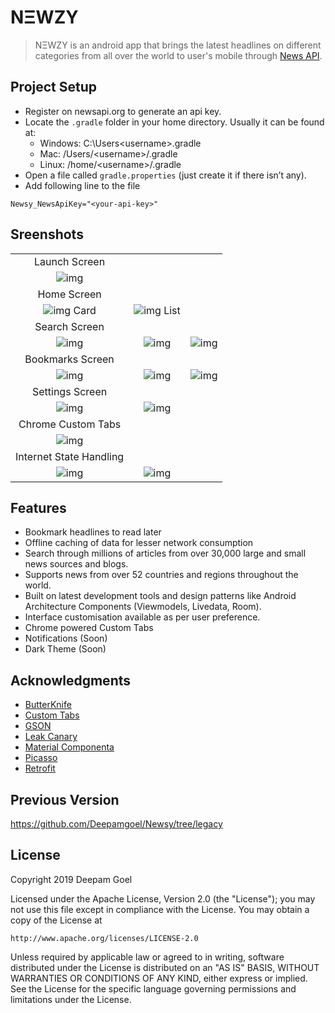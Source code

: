 # NΞWZY

>NΞWZY is an android app that brings the latest headlines on different categories from all over the world to user's mobile through [News API](https://newsapi.org/).

## Project Setup

- Register on newsapi.org to generate an api key.
- Locate the `.gradle` folder in your home directory. Usually it can be found at:
  - Windows: C:\Users\<username>\.gradle
  - Mac: /Users/\<username>/.gradle
  - Linux: /home/\<username>/.gradle
- Open a file called `gradle.properties` (just create it if there isn’t any).
- Add following line to the file

```properties
Newsy_NewsApiKey="<your-api-key>"
```


## Sreenshots

|     |     |     |
|:---:|:---:|:---:|
| Launch Screen |
| ![img](Screenshots\screener_1557235179588.png) |
| Home Screen |
| ![img](Screenshots\screener_1557235428943.png) Card | ![img](Screenshots\screener_1557235461931.png) List |
| Search Screen |
| ![img](Screenshots\screener_1557235954696.png) | ![img](Screenshots\screener_1557236233734.png) | ![img](Screenshots\screener_1557235982255.png) |
| Bookmarks Screen |
| ![img](Screenshots\screener_1557236337663.png) | ![img](Screenshots\screener_1557236384379.png) | ![img](Screenshots\screener_1557236415373.png) |
| Settings Screen |
| ![img](Screenshots\screener_1557236457653.png) | ![img](Screenshots\screener_1557236487520.png) |
| Chrome Custom Tabs |
| ![img](Screenshots\screener_1557236630410.png) |
| Internet State Handling |
| ![img](Screenshots\screener_1557236849551.png) | ![img](Screenshots\screener_1557236803961.png) |

## Features

- Bookmark headlines to read later
- Offline caching of data for lesser network consumption
- Search through millions of articles from over 30,000 large and small news sources and blogs.
- Supports news from over 52 countries and regions throughout the world.
- Built on latest development tools and design patterns like Android Architecture Components (Viewmodels, Livedata, Room).
- Interface customisation available as per user preference.
- Chrome powered Custom Tabs
- Notifications (Soon)
- Dark Theme (Soon)

## Acknowledgments

- [ButterKnife](https://github.com/JakeWharton/butterknife)
- [Custom Tabs](https://github.com/GoogleChrome/custom-tabs-client)
- [GSON](https://github.com/google/gson)
- [Leak Canary](https://github.com/square/leakcanary)
- [Material Componenta](https://github.com/material-components/material-components-android)
- [Picasso](https://github.com/square/picasso)
- [Retrofit](https://github.com/square/retrofit)

## Previous Version

https://github.com/Deepamgoel/Newsy/tree/legacy

## License

   Copyright 2019 Deepam Goel

   Licensed under the Apache License, Version 2.0 (the "License");
   you may not use this file except in compliance with the License.
   You may obtain a copy of the License at

    http://www.apache.org/licenses/LICENSE-2.0

   Unless required by applicable law or agreed to in writing, software
   distributed under the License is distributed on an "AS IS" BASIS,
   WITHOUT WARRANTIES OR CONDITIONS OF ANY KIND, either express or implied.
   See the License for the specific language governing permissions and
   limitations under the License.
